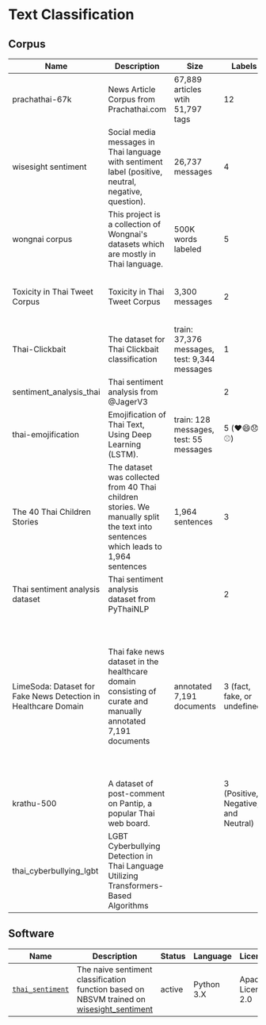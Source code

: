 # Text Classification

## Corpus

| Name                                                         | Description                                                  | Size                                         | Labels                               | License           | Creator                                                      | Download                                                     |
| ------------------------------------------------------------ | ------------------------------------------------------------ | -------------------------------------------- | ------------------------------------ | ----------------- | ------------------------------------------------------------ | ------------------------------------------------------------ |
| prachathai-67k                                               | News Article Corpus from Prachathai.com                      | 67,889 articles wtih 51,797 tags             | 12                                   | CC BY 4.0         | @lukkiddd and @cstorm125                                     | [GitHub](https://github.com/PyThaiNLP/prachathai-67k)        |
| wisesight sentiment                                          | Social media messages in Thai language with sentiment label (positive, neutral, negative, question). | 26,737 messages                              | 4                                    | CC0-1.0 License   | Arthit Suriyawongkul,  Ekapol Chuangsuwanich                 | [GitHub](https://github.com/PyThaiNLP/wisesight-sentiment)   |
| wongnai corpus                                               | This project is a collection of Wongnai's datasets which are mostly in Thai language. | 500K words labeled                           | 5                                    | LGPL-3.0 License  | wongnai                                                      | [GitHub](https://github.com/wongnai/wongnai-corpus)          |
| Toxicity in Thai Tweet Corpus                                | Toxicity in Thai Tweet Corpus                                | 3,300 messages                               | 2                                    | CC BY-NC 4.0      | Tokyo Metropolitan University Natural Language Processing Group | [GitHub](https://github.com/tmu-nlp/ThaiToxicityTweetCorpus) |
| Thai-Clickbait                                               | The dataset for Thai Clickbait classification                | train: 37,376 messages, test: 9,344 messages | 1                                    | MIT License       | @9meo at GitHub                                              | [GitHub](https://github.com/9meo/Thai-Clickbait)             |
| sentiment_analysis_thai                                      | Thai sentiment analysis from @JagerV3                        |                                              | 2                                    | ?                 | @JagerV3 at GitHub                                           | [GitHub](https://github.com/JagerV3/sentiment_analysis_thai) |
| thai-emojification                                           | Emojification of Thai Text, Using Deep Learning (LSTM).      | train: 128 messages, test: 55 messages       | 5 (❤️😄😞🍴⚾)                            | GPL-3.0 License   | iApp Technology Co, Ltd                                      | [GitHub](https://github.com/kobkrit/thai-emojification)      |
| The 40 Thai Children Stories                                 | The dataset was collected from 40 Thai children stories. We manually split the text into sentences which leads to 1,964 sentences | 1,964 sentences                              | 3                                    | ?                 | Kitsuchart Pasupa, Thititorn Seneewong Na Ayutthaya          | [GitHub](https://github.com/dsmlr/40-Thai-Children-Stories)  |
| Thai sentiment analysis dataset                              | Thai sentiment analysis dataset from PyThaiNLP               |                                              | 2                                    | CC BY 3.0         | PyThaiNLP                                                    | [GitHub](https://github.com/PyThaiNLP/thai-sentiment-analysis-dataset) |
| LimeSoda: Dataset for Fake News Detection in Healthcare Domain | Thai fake news dataset in the healthcare domain consisting of curate and manually annotated 7,191 documents | annotated 7,191 documents                    | 3 (fact, fake, or undefined)         | CC-BY-4.0 License | Payoungkhamdee, Patomporn and Porkaew, Peerachet and Sinthunyathum, Atthasith and Songphum, Phattharaphon and Kawidam, Witsarut and Loha-Udom, Wichayut and Boonkwan, Prachya and Sutantayawalee, Vipas | [GitHub](https://github.com/byinth/LimeSoda)                 |
| krathu-500                                                   | A dataset of post-comment on Pantip, a popular Thai web board. |                                              | 3 (Positive,  Negative, and Neutral) |                   |                                                              | [GitHub](https://github.com/Pittawat2542/krathu-500)         |
| thai_cyberbullying_lgbt                                                   | LGBT Cyberbullying Detection in Thai Language Utilizing Transformers-Based Algorithms |                                              |  |                   |                                                              | [GitHub](https://github.com/tiya1012/thai_cyberbullying_lgbt)         |



## Software

| Name                                                         | Description                                                  | Status | Language   | License            |
| ------------------------------------------------------------ | ------------------------------------------------------------ | ------ | ---------- | ------------------ |
| [`thai_sentiment`](https://github.com/cstorm125/thai_sentiment) | The naive sentiment classification function based on NBSVM trained on [wisesight_sentiment](https://huggingface.co/datasets/wisesight_sentiment) | active | Python 3.X | Apache License 2.0 |
